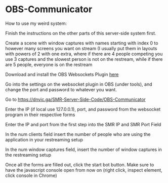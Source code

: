 # OBS-Communicator

How to use my weird system:

Finish the instructions on the other parts of this server-side system first.

Create a scene with window captures with names starting with index 0 to however many screens you want on stream (I usually put them in layouts with powers of 2 with one extra, where if there are 4 people competing you use 3 captures and the slowest person is not on the restream, while if there are 5 people, everyone is on the restream

Download and install the OBS Websockets Plugin [here](https://github.com/Palakis/obs-websocket)

Go into the settings on the websocket plugin in OBS (under tools), and change the port and password to whatever you want.

Go to https://dnvic.ga/SMR-Server-Side-Code/OBS-Communicator

Enter the IP (if local use 127.0.0.1), port, and password from the websocket program in their respective forms

Enter the IP and port from the first step into the SMR IP and SMR Port Field

In the num clients field insert the number of people who are using the application in your restreaming setup

In the num window captures field, insert the number of window captures in the restreaming setup

Once all the forms are filled out, click the start bot button. Make sure to have the javascript console open from now on (right click, inspect element, click console in Chrome)



